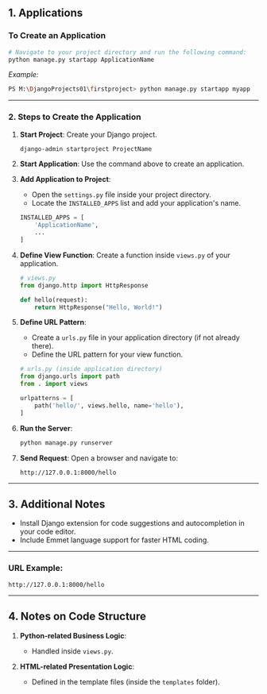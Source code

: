 ## 1. Applications

### To Create an Application

```bash
# Navigate to your project directory and run the following command:
python manage.py startapp ApplicationName
```
_Example:_

```bash
PS M:\DjangoProjects01\firstproject> python manage.py startapp myapp
```

---

### 2. Steps to Create the Application

1. **Start Project**: Create your Django project.
   ```bash
   django-admin startproject ProjectName
   ```
2. **Start Application**: Use the command above to create an application.
3. **Add Application to Project**:
   - Open the `settings.py` file inside your project directory.
   - Locate the `INSTALLED_APPS` list and add your application's name.
   ```python
   INSTALLED_APPS = [
       'ApplicationName',
       ...
   ]
   ```
4. **Define View Function**: Create a function inside `views.py` of your application.
   ```python
   # views.py
   from django.http import HttpResponse

   def hello(request):
       return HttpResponse("Hello, World!")
   ```
5. **Define URL Pattern**:
   - Create a `urls.py` file in your application directory (if not already there).
   - Define the URL pattern for your view function.
   ```python
   # urls.py (inside application directory)
   from django.urls import path
   from . import views

   urlpatterns = [
       path('hello/', views.hello, name='hello'),
   ]
   ```

6. **Run the Server**:
   ```bash
   python manage.py runserver
   ```

7. **Send Request**: Open a browser and navigate to:
   ```
   http://127.0.0.1:8000/hello
   ```

---

## 3. Additional Notes

- Install Django extension for code suggestions and autocompletion in your code editor.
- Include Emmet language support for faster HTML coding.

---

### URL Example:

```
http://127.0.0.1:8000/hello
```

---

## 4. Notes on Code Structure

1. **Python-related Business Logic**:  
   - Handled inside `views.py`.
  
2. **HTML-related Presentation Logic**:  
   - Defined in the template files (inside the `templates` folder).

